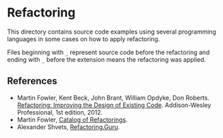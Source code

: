 # Refactoring

This directory contains source code examples using several programming
languages in some cases on how to apply refactoring.

Files beginning with `_` represent source code before the refactoring
and ending with `_` before the extension means the refactoring was
applied.

## References

- Martin Fowler,‎ Kent Beck,‎ John Brant,‎ William Opdyke,‎ Don Roberts.
  [Refactoring: Improving the Design of Existing Code](https://amzn.to/2zPaR98). Addison-Wesley Professional, 1st edition, 2012.
- Martin Fowler, [Catalog of Refactorings](https://refactoring.com/catalog/).
- Alexander Shvets, [Refactoring.Guru](https://refactoring.guru/).